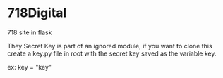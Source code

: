 # 718Digital
718 site in flask

They Secret Key is part of an ignored module, if you want to clone this create a key.py file in root with the secret key saved 
as the variable key.

ex: key = "key" 
